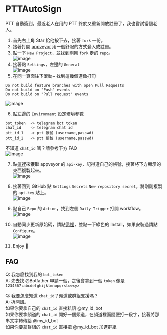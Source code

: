 # PTTAutoSign
PTT 自動簽到，最近老人在用的 PTT 終於又重新開放註冊了，我也嘗試當個老人。

1. 首先右上角 Star 給他按下去，接著 `fork` 一份。
2. 接著打開 [appveyor](https://ci.appveyor.com/login) 用一個舒服的方式登入或註冊。
3. 點一下 `New Project`，並找到剛剛 `fork` 走的 `repo`。 \
![image](https://user-images.githubusercontent.com/11913223/127419686-82ac7564-4925-490e-8b08-98e7b90a6974.png)
4. 接著點 `Settings`，左邊的 `General` \
![image](https://user-images.githubusercontent.com/11913223/127419874-47e790c2-7a8b-4bc1-b32e-b3b6f207858d.png)
5. 在同一頁面往下滾動~ 找到這幾個選像打勾
```
Do not build feature branches with open Pull Requests
Do not build on "Push" events
Do not build on "Pull request" events
```
![image](https://user-images.githubusercontent.com/11913223/127419928-1547079a-c735-411c-ba8c-75b7614f01a7.png)

6. 點左邊的 `Environment` 設定環境參數 
```
bot_token  -> telegram bot token
chat_id    -> telegram chat id
ptt_id_1   -> ptt 帳號 (username,passwd)
ptt_id_2   -> ptt 帳號 (username,passwd)
```
不知道 `chat_id` 嗎？請參考下方 FAQ \
![image](https://user-images.githubusercontent.com/11913223/127420317-7c2fa5f3-5ac5-494c-ad93-a02047e4c890.png)

7. 點[這裡](https://ci.appveyor.com/api-keys)來獲取 appveyor 的 `api-key`，記得選自己的帳號，接著將下方顯示的東西複製起來。 \
![image](https://user-images.githubusercontent.com/11913223/127420746-749ebdbb-af85-4a05-b53f-5c4be656abda.png)

8. 接著回到 GitHub 點 `Settings` `Secrets` `New repository secret`，將剛剛複製的 `api-key` 貼上。 \
![image](https://user-images.githubusercontent.com/11913223/127420954-2ec5d45e-4f77-4c51-93be-33b69d46062d.png)

9. 點自己 `Repo` 的 `Action`，找到左側 `Daily Trigger` 打開 workflow。 \
![image](https://user-images.githubusercontent.com/11913223/127421102-ada99cea-f20b-43ca-8899-8ba65b4b733b.png)

10. 自動同步更新原始碼，請點[這裡](https://github.com/apps/pull)，並點一下綠色的 Install，如果安裝過請點 `Configure`。 \
![image](https://user-images.githubusercontent.com/11913223/127421412-7b146eab-4b12-4aea-b95a-656a49c73df2.png)

11. Enjoy 🎉


## FAQ
Q: 我怎麼找到我的 `bot_token` \
A: 先去找 @Botfather 申請一個，之後會拿到一個 `token` 像是 `1234567:abcdefghijklmnopqrstuwxyz` 

Q: 我要怎麼知道 `chat_id`？頻道或群組支援嗎？ \
A: 拆開講。 \
如果你要拿自己的 `chat_id` 直接私訊 @my_id_bot \
如果你要拿頻道的 `chat_id` 開好一個頻道，在頻道裡面隨便打一段字，接著將那串文字轉傳給 @my_id_bot \
如果你要拿群組的 `chat_id` 直接把 @my_id_bot 加進群組
